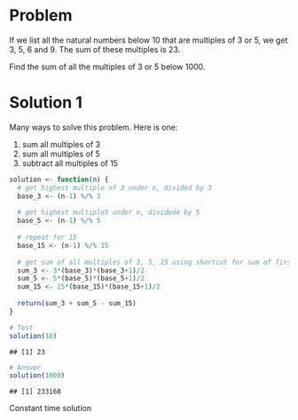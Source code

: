 # Problem

If we list all the natural numbers below 10 that are multiples of 3 or
5, we get 3, 5, 6 and 9. The sum of these multiples is 23.

Find the sum of all the multiples of 3 or 5 below 1000.

# Solution 1

Many ways to solve this problem. Here is one:

1.  sum all multiples of 3
2.  sum all multiples of 5
3.  subtract all multiples of 15

``` r
solution <- function(n) {
  # get highest multiple of 3 under n, divided by 3
  base_3 <- (n-1) %/% 3
  
  # get highest multiple5 under n, dividede by 5
  base_5 <- (n-1) %/% 5
  
  # repeat for 15
  base_15 <- (n-1) %/% 15
  
  # get sum of all multiples of 3, 5, 15 using shortcut for sum of first n natural numbers
  sum_3 <- 3*(base_3)*(base_3+1)/2
  sum_5 <- 5*(base_5)*(base_5+1)/2
  sum_15 <- 15*(base_15)*(base_15+1)/2
  
  return(sum_3 + sum_5 - sum_15)
}

# Test
solution(10)
```

    ## [1] 23

``` r
# Answer
solution(1000)
```

    ## [1] 233168

Constant time solution

